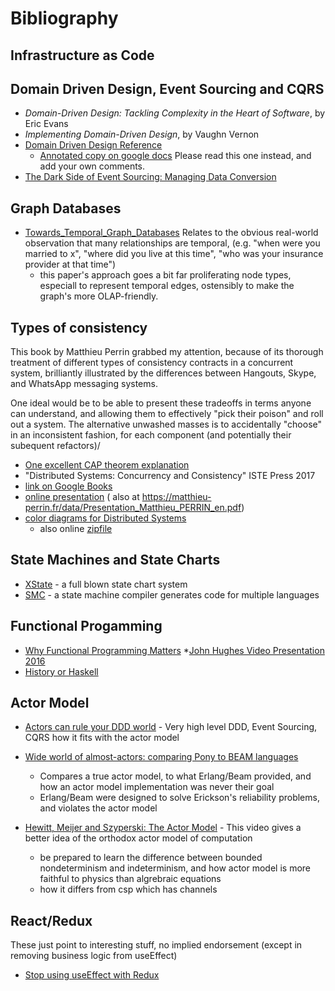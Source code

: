# Bibliography


## Infrastructure as Code


## Domain Driven Design, Event Sourcing and CQRS
* _Domain-Driven Design: Tackling Complexity in the Heart of Software_, by Eric Evans
* _Implementing Domain-Driven Design_, by Vaughn Vernon
* [Domain Driven Design Reference](https://www.domainlanguage.com/wp-content/uploads/2016/05/DDD_Reference_2015-03.pdf)
  * [Annotated copy on google docs](https://docs.google.com/document/d/15wa5xl-cC01TAivoTMGObqEQjPBggQscoM7kDtFyacY)  Please read this one instead, and
    add your own comments.
* [The Dark Side of Event Sourcing: Managing Data Conversion](./dark-side-of-event-sourcing.pdf)


## Graph Databases

* [Towards_Temporal_Graph_Databases](https://ceur-ws.org/Vol-1644/paper40.pdf) Relates to the obvious real-world
observation that many relationships are temporal,
(e.g. "when were you married to x", "where did you live at this time", "who was your insurance provider at that time")
  * this paper's approach goes a bit far proliferating node types, especiall to represent temporal edges, ostensibly to
make the graph's more OLAP-friendly.

## Types of consistency

This book by Matthieu Perrin grabbed my attention, because of its thorough treatment of different types of 
consistency contracts in a concurrent system, brilliantly illustrated by the differences 
between Hangouts, Skype, and WhatsApp messaging systems.

One ideal would be to be able to present these tradeoffs in terms
anyone can understand, and allowing them to effectively "pick their poison" and roll out a system.
The alternative unwashed masses is to accidentally "choose" in an inconsistent fashion, for each component 
(and potentially their subequent refactors)/

* [One excellent CAP theorem explanation](https://www.scylladb.com/glossary/cap-theorem)
* "Distributed Systems: Concurrency and Consistency" ISTE Press 2017
 * [link on Google Books](https://www.google.com/books/edition/Distributed_Systems/8ksgDgAAQBAJ) 
 * [online presentation](./Presentation_Matthieu_PERRIN_en.pdf) ( also at https://matthieu-perrin.fr/data/Presentation_Matthieu_PERRIN_en.pdf)
 * [color diagrams for Distributed Systems](./Perrin-color-section.pdf) 
   * also online [zipfile](http://www.iste.co.uk/perrin/distributed.zip)

## State Machines and State Charts
* [XState](https://github.com/statelyai/xstate/tree/main/packages/core#readme) - a full blown state chart system
* [SMC](https://smc.sourceforge.net/) - a state machine compiler generates code for multiple languages

## Functional Progamming
* [Why Functional Programming Matters](https://www.cs.kent.ac.uk/people/staff/dat/miranda/whyfp90.pdf)
  *[John Hughes Video Presentation 2016](https://www.youtube.com/watch?v=XrNdvWqxBvA)  
* [History or Haskell](https://www.microsoft.com/en-us/research/wp-content/uploads/2016/07/history.pdf)

## Actor Model
* [Actors can rule your DDD world](https://www.youtube.com/watch?v=lcGf2Txq92o)  - Very high level DDD, Event Sourcing, CQRS how it fits with the actor model
* [Wide world of almost-actors: comparing Pony to BEAM languages](https://www.youtube.com/watch?v=_0m0_qtfzLs)
  * Compares a true actor model, to what Erlang/Beam provided, and how an actor model implementation was never their goal
  * Erlang/Beam were designed to solve Erickson's reliability problems, and violates the actor model
  
* [Hewitt, Meijer and Szyperski: The Actor Model](https://www.youtube.com/watch?v=7erJ1DV_Tlo) - This video gives a better 
  idea of the orthodox actor model of computation
  * be prepared to learn the difference between bounded nondeterminism and indeterminism, and how actor model is more 
    faithful to physics than algrebraic equations
  * how it differs from csp which has channels
   
## React/Redux

These just point to interesting stuff, no implied endorsement (except in removing business logic from useEffect)

* [Stop using useEffect with Redux](https://www.youtube.com/watch?v=I7g363Faxa4) 
